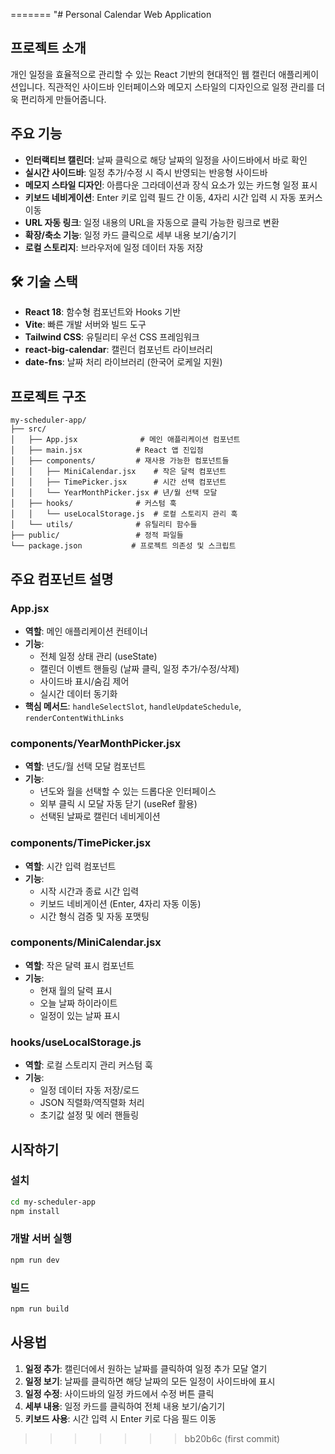 =======
"# Personal Calendar Web Application

##  프로젝트 소개

개인 일정을 효율적으로 관리할 수 있는 React 기반의 현대적인 웹 캘린더 애플리케이션입니다. 직관적인 사이드바 인터페이스와 메모지 스타일의 디자인으로 일정 관리를 더욱 편리하게 만들어줍니다.

##  주요 기능

- **인터랙티브 캘린더**: 날짜 클릭으로 해당 날짜의 일정을 사이드바에서 바로 확인
- **실시간 사이드바**: 일정 추가/수정 시 즉시 반영되는 반응형 사이드바
- **메모지 스타일 디자인**: 아름다운 그라데이션과 장식 요소가 있는 카드형 일정 표시
- **키보드 네비게이션**: Enter 키로 입력 필드 간 이동, 4자리 시간 입력 시 자동 포커스 이동
- **URL 자동 링크**: 일정 내용의 URL을 자동으로 클릭 가능한 링크로 변환
- **확장/축소 기능**: 일정 카드 클릭으로 세부 내용 보기/숨기기
- **로컬 스토리지**: 브라우저에 일정 데이터 자동 저장

## 🛠️ 기술 스택

- **React 18**: 함수형 컴포넌트와 Hooks 기반
- **Vite**: 빠른 개발 서버와 빌드 도구
- **Tailwind CSS**: 유틸리티 우선 CSS 프레임워크
- **react-big-calendar**: 캘린더 컴포넌트 라이브러리
- **date-fns**: 날짜 처리 라이브러리 (한국어 로케일 지원)

##  프로젝트 구조

```
my-scheduler-app/
├── src/
│   ├── App.jsx              # 메인 애플리케이션 컴포넌트
│   ├── main.jsx            # React 앱 진입점
│   ├── components/         # 재사용 가능한 컴포넌트들
│   │   ├── MiniCalendar.jsx    # 작은 달력 컴포넌트
│   │   ├── TimePicker.jsx      # 시간 선택 컴포넌트
│   │   └── YearMonthPicker.jsx # 년/월 선택 모달
│   ├── hooks/              # 커스텀 훅
│   │   └── useLocalStorage.js  # 로컬 스토리지 관리 훅
│   └── utils/              # 유틸리티 함수들
├── public/                 # 정적 파일들
└── package.json           # 프로젝트 의존성 및 스크립트
```

##  주요 컴포넌트 설명

### App.jsx
- **역할**: 메인 애플리케이션 컨테이너
- **기능**: 
  - 전체 일정 상태 관리 (useState)
  - 캘린더 이벤트 핸들링 (날짜 클릭, 일정 추가/수정/삭제)
  - 사이드바 표시/숨김 제어
  - 실시간 데이터 동기화
- **핵심 메서드**: `handleSelectSlot`, `handleUpdateSchedule`, `renderContentWithLinks`

### components/YearMonthPicker.jsx
- **역할**: 년도/월 선택 모달 컴포넌트
- **기능**:
  - 년도와 월을 선택할 수 있는 드롭다운 인터페이스
  - 외부 클릭 시 모달 자동 닫기 (useRef 활용)
  - 선택된 날짜로 캘린더 네비게이션

### components/TimePicker.jsx
- **역할**: 시간 입력 컴포넌트
- **기능**:
  - 시작 시간과 종료 시간 입력
  - 키보드 네비게이션 (Enter, 4자리 자동 이동)
  - 시간 형식 검증 및 자동 포맷팅

### components/MiniCalendar.jsx
- **역할**: 작은 달력 표시 컴포넌트
- **기능**:
  - 현재 월의 달력 표시
  - 오늘 날짜 하이라이트
  - 일정이 있는 날짜 표시

### hooks/useLocalStorage.js
- **역할**: 로컬 스토리지 관리 커스텀 훅
- **기능**:
  - 일정 데이터 자동 저장/로드
  - JSON 직렬화/역직렬화 처리
  - 초기값 설정 및 에러 핸들링

##  시작하기

### 설치
```bash
cd my-scheduler-app
npm install
```

### 개발 서버 실행
```bash
npm run dev
```

### 빌드
```bash
npm run build
```

##  사용법

1. **일정 추가**: 캘린더에서 원하는 날짜를 클릭하여 일정 추가 모달 열기
2. **일정 보기**: 날짜를 클릭하면 해당 날짜의 모든 일정이 사이드바에 표시
3. **일정 수정**: 사이드바의 일정 카드에서 수정 버튼 클릭
4. **세부 내용**: 일정 카드를 클릭하여 전체 내용 보기/숨기기
5. **키보드 사용**: 시간 입력 시 Enter 키로 다음 필드 이동
>>>>>>> bb20b6c (first commit)
